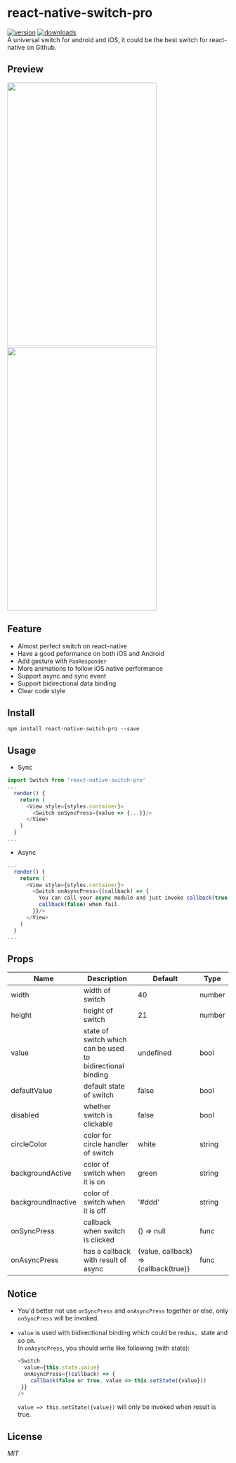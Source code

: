 # react-native-switch-pro
[![version](https://img.shields.io/npm/v/react-native-switch-pro.svg)](https://www.npmjs.com/package/react-native-switch-pro) [![downloads](https://img.shields.io/npm/dm/react-native-switch-pro.svg?style=flat)](https://www.npmjs.com/package/react-native-switch-pro)  
A universal switch for android and iOS, it could be the best switch for react-native on Github.

## Preview
<img src="http://ww4.sinaimg.cn/large/005zU9b3jw1faioulkg79j30kq10wq3c.jpg" width="340" height="600"/>
&nbsp;&nbsp;&nbsp;
<img src="http://ww2.sinaimg.cn/large/005zU9b3jw1faioygbedfg30a90iejrd.gif" width="340" height="600"/>

## Feature
* Almost perfect switch on react-native
* Have a good peformance on both iOS and Android  
* Add gesture with `PanResponder`  
* More animations to follow iOS native performance
* Support async and sync event
* Support bidirectional data binding
* Clear code style

## Install
`npm install react-native-switch-pro --save`

## Usage
* Sync  
  
```JavaScript
import Switch from 'react-native-switch-pro'
...
  render() {
    return (
      <View style={styles.container}>
        <Switch onSyncPress={value => {...}}/>
      </View>
    )
  }
...
```

* Async  
 
```JavaScript
...
  render() {
    return (
      <View style={styles.container}>
        <Switch onAsyncPress={(callback) => {
          You can call your async module and just invoke callback(true) when succeed,  
          callback(false) when fail.
        }}/>
      </View>
    )
  }
...
```

## Props
 Name | Description | Default | Type
------|-------------|----------|-----------
width | width of switch | 40 | number
height | height of switch | 21 | number
value | state of switch which can be used to bidirectional binding | undefined | bool
defaultValue | default state of switch | false | bool
disabled | whether switch is clickable | false | bool
circleColor | color for circle handler of switch | white | string
backgroundActive | color of switch when it is on | green | string
backgroundInactive | color of switch when it is off | '#ddd' | string
onSyncPress | callback when switch is clicked | () => null | func
onAsyncPress | has a callback with result of async | (value, callback) => {callback(true)} | func

## Notice
* You'd better not use `onSyncPress` and `onAsyncPress` together or else, only `onSyncPress` will be invoked.
* `value` is used with bidirectional binding which could be redux、state and so on.  
In `onAsyncPress`, you should write like following (with state):  

	```javascript
	<Switch
	  value={this.state.value}
	  onAsyncPress={(callback) => {
	    callback(false or true, value => this.setState({value}))
     }}
	/>
	```
	`value => this.setState({value})` will only be invoked when result is true.

## License
*MIT*
